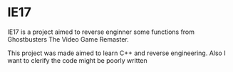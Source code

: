 # IE17
IE17 is a project aimed to reverse enginner some functions from Ghostbusters The Video Game Remaster.

This project was made aimed to learn C++ and reverse engineering. Also I want to clerify the code might be poorly written
